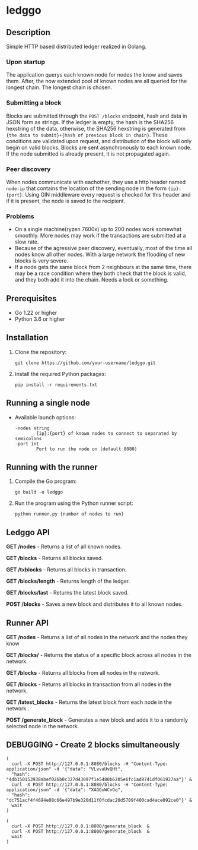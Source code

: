 # ledggo

## Description
Simple HTTP based distributed ledger realized in Golang.

### Upon startup
The application querys each known node for nodes the know and saves them. After, the now extended pool of known nodes are all queried for the longest chain. The longest chain is chosen.

### Submitting a block
Blocks are submitted through the ```POST /blocks``` endpoint, hash and data in JSON form as strings. If the ledger is empty, the hash is the SHA256 hexstring of the data, otherwise, the SHA256 hexstring is generated from ```{the data to submit}+{hash of previous block in chain}```. These conditions are validated upon request, and distribution of the block will only begin on valid blocks. Blocks are sent asynchronously to each known node. If the node submitted is already present, it is not propagated again.

### Peer discovery
When nodes communicate with eachother, they use a http header named ```node-ip``` that contains the location of the sending node in the form ```{ip}:{port}```. Using GIN middleware every request is checked for this header and if it is present, the node is saved to the recipient.

### Problems
* On a single machine(ryzen 7600x) up to 200 nodes work somewhat smoothly. More nodes may work if the transactions are submitted at a slow rate.
* Because of the agressive peer discovery, eventually, most of the time all nodes know all other nodes. With a large network the flooding of new blocks is very severe.
* If a node gets the same block from 2 neighbours at the same time, there may be a race condition where they both check that the block is valid, and they both add it into the chain. Needs a lock or something.

## Prerequisites
- Go 1.22 or higher
- Python 3.6 or higher

## Installation
1. Clone the repository:
    ```shell
    git clone https://github.com/your-username/ledggo.git
    ```

2. Install the required Python packages:
    ```shell
    pip install -r requirements.txt
    ```

## Running a single node
* Available launch options:

    ```shell
    -nodes string
            {ip}:{port} of known nodes to connect to separated by semicolons
    -port int
            Port to run the node on (default 8080)
    ```
   
## Running with the runner
1. Compile the Go program:
    ```shell
    go build -o ledggo
    ```

2. Run the program using the Python runner script:
    ```shell
    python runner.py {number of nodes to run}
    ```

## Ledggo API
**GET /nodes** - Returns a list of all known nodes.

**GET /blocks** - Returns all blocks saved.

**GET /txblocks** - Returns all blocks in transaction.

**GET /blocks/length** - Returns length of the ledger.

**GET /blocks/last** - Returns the latest block saved.

**POST /blocks** - Saves a new block and distributes it to all known nodes.

## Runner API
**GET /nodes** - Returns a list of all nodes in the network and the nodes they know

**GET /blocks/<hash>** - Returns the status of a specific block across all nodes in the network.

**GET /blocks** - Returns all blocks from all nodes in the network.

**GET /blocks** - Returns all blocks in transaction from all nodes in the network.

**GET /latest_blocks** - Returns the latest block from each node in the network..

**POST /generate_block** - Generates a new block and adds it to a randomly selected node in the network.

## DEBUGGING - Create 2 blocks simultaneously
```shell
(
  curl -X POST http://127.0.0.1:8080/blocks -H "Content-Type: application/json" -d '{"data": "VLvvaUvQHt",
  "hash": "4db150153938abef026b0c327d43097f1e5480b6205e6fc1ad8741df061927aa"}' &
  curl -X POST http://127.0.0.1:8080/blocks -H "Content-Type: application/json" -d '{"data": "XAGGuWCvGq",
  "hash": "dc751acf4f4694e08c66e497b9e320d11f0fcdac20d5709f400cad4ace092ce0"}' &
  wait
)
```
```shell
(
  curl -X POST http://127.0.0.1:8000/generate_block  &
  curl -X POST http://127.0.0.1:8000/generate_block  &
  wait
)
```